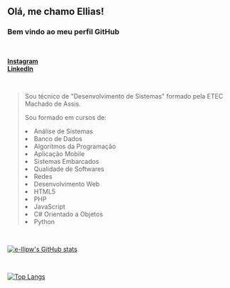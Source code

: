 <!-- README Utilizado no perfil do GitHub -->
## Olá, me chamo Ellias!
### Bem vindo ao meu perfil GitHub

<br>

[**Instagram**](https://instagram.com/_ellipw) <br>
[**LinkedIn**](https://linkedin.com/in/ellipw)

<br>

> <p> Sou técnico de "Desenvolvimento de Sistemas" formado pela ETEC Machado de Assis. </p>
> <p> Sou formado em cursos de: </ps>
> <li> Análise de Sistemas </li>
> <li> Banco de Dados </li>
> <li> Algoritmos da Programação </li>
> <li> Aplicação Mobile </li>
> <li> Sistemas Embarcados </li>
> <li> Qualidade de Softwares </li>
> <li> Redes </li>
> <li> Desenvolvimento Web </li>
> <li> HTML5 </li>
> <li> PHP </li>
> <li> JavaScript </li>
> <li> C# Orientado a Objetos </li>
> <li> Python </li>

<br>

[![e-llipw's GitHub stats](https://github-readme-stats.vercel.app/api?username=e-llipw&show_icons=true&theme=transparent)](https://github.com/e-llipw)

<br>

[![Top Langs](https://github-readme-stats.vercel.app/api/top-langs/?username=e-llipw&theme=transparent)](https://github.com/e-llipw)
